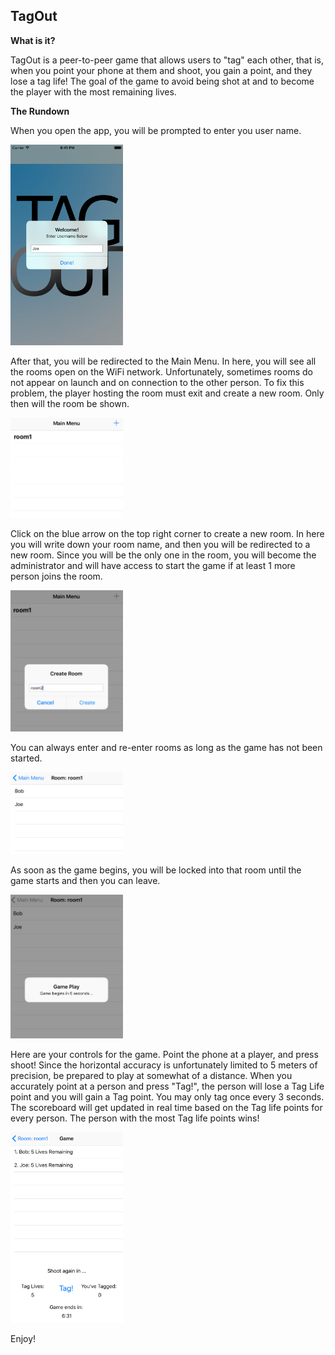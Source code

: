 ## TagOut

**What is it?**

TagOut is a peer-to-peer game that allows users to "tag" each other, that is, when you point your phone at them and shoot, you gain a point, and they lose a tag life! The goal of the game to avoid being shot at and to become the player with the most remaining lives. 

**The Rundown**

When you open the app, you will be prompted to enter you user name. 

<img src="GitHubImages/1.png" width="180"> 

After that, you will be redirected to the Main Menu. In here, you will see all the rooms open on the WiFi network.
Unfortunately, sometimes rooms do not appear on launch and on connection to the other person. To fix this problem, the player hosting the room must exit and create a new room. Only then will the room be shown.

<img src="GitHubImages/2.png" width="180"> 

Click on the blue arrow on the top right corner to create a new room. In here you will write down your room name, and then you will be redirected to a new room. Since you will be the only one in the room, you will become the administrator and will have access to start the game if at least 1 more person joins the room.

<img src="GitHubImages/3.png" width="180"> 

You can always enter and re-enter rooms as long as the game has not been started. 

<img src="GitHubImages/4.png" width="180"> 

As soon as the game begins, you will be locked into that room until the game starts and then you can leave.

<img src="GitHubImages/5.png" width="180"> 

Here are your controls for the game. Point the phone at a player, and press shoot! Since the horizontal accuracy is unfortunately limited to 5 meters of precision, be prepared to play at somewhat of a distance. When you accurately point at a person and press "Tag!", the person will lose a Tag Life point and you will gain a Tag point. You may only tag once every 3 seconds. The scoreboard will get updated in real time based on the Tag life points for every person. The person with the most Tag life points wins!

<img src="GitHubImages/6.png" width="180"> 

Enjoy!
